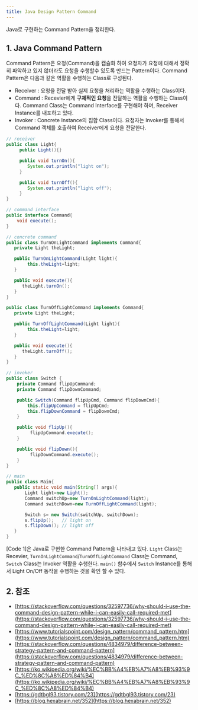 ```yaml
---
title: Java Design Pattern Command
---
```


Java로 구현하는 Command Pattern을 정리한다.

## 1. Java Command Pattern

Command Pattern은 요청(Command)을 캡슐화 하여 요청자가 요청에 대해서 정확히 파악하고 있지 않더라도 요청을 수행할수 있도록 만드는 Pattern이다. Command Pattern은 다음과 같은 역활을 수행하는 Class로 구성된다.

* Receiver : 요청을 전달 받아 실제 요청을 처리하는 역활을 수행하는 Class이다.
* Command : Recevier에게 **구체적인 요청**을 전달하는 역활을 수행하는 Class이다. Command Class는 Command Interface를 구현해야 하며, Receiver Instance를 내포하고 있다.
* Invoker : Concrete Instance의 집합 Class이다. 요청자는 Invoker를 통해서 Command 객체를 호출하여 Receiver에게 요청을 전달한다.

```java {caption="[Code 1] Java Command Pattern", linenos=table}
// receiver
public class Light{
     public Light(){}

     public void turnOn(){
        System.out.println("light on");
     }

     public void turnOff(){
        System.out.println("light off");
     }
}

// command interface
public interface Command{
    void execute();
}

// concrete command
public class TurnOnLightCommand implements Command{
   private Light theLight;

   public TurnOnLightCommand(Light light){
        this.theLight=light;
   }

   public void execute(){
      theLight.turnOn();
   }
}

public class TurnOffLightCommand implements Command{
   private Light theLight;

   public TurnOffLightCommand(Light light){
        this.theLight=light;
   }

   public void execute(){
      theLight.turnOff();
   }
}

// invoker
public class Switch {
    private Command flipUpCommand;
    private Command flipDownCommand;

    public Switch(Command flipUpCmd, Command flipDownCmd){
        this.flipUpCommand = flipUpCmd;
        this.flipDownCommand = flipDownCmd;
    }

    public void flipUp(){
         flipUpCommand.execute();
    }

    public void flipDown(){
         flipDownCommand.execute();
    }
}

// main
public class Main{
   public static void main(String[] args){
       Light light=new Light();
       Command switchUp=new TurnOnLightCommand(light);
       Command switchDown=new TurnOffLightCommand(light);

       Switch s= new Switch(switchUp, switchDown);
       s.flipUp();   // light on
       s.flipDown(); // light off
   }
}
```

[Code 1]은 Java로 구현한 Command Pattern을 나타내고 있다. `Light` Class는 Recevier, `TurnOnLightCommand`/`TurnOffLightCommand` Class는 Command, `Switch` Class는 Invoker 역활을 수행한다. `main()` 함수에서 `Switch` Instance를 통해서 Light On/Off 동작을 수행하는 것을 확인 할 수 있다.

## 2. 참조

* [https://stackoverflow.com/questions/32597736/why-should-i-use-the-command-design-pattern-while-i-can-easily-call-required-met](https://stackoverflow.com/questions/32597736/why-should-i-use-the-command-design-pattern-while-i-can-easily-call-required-met)
* [https://www.tutorialspoint.com/design_pattern/command_pattern.htm](https://www.tutorialspoint.com/design_pattern/command_pattern.htm)
* [https://stackoverflow.com/questions/4834979/difference-between-strategy-pattern-and-command-pattern](https://stackoverflow.com/questions/4834979/difference-between-strategy-pattern-and-command-pattern)
* [https://ko.wikipedia.org/wiki/%EC%BB%A4%EB%A7%A8%EB%93%9C_%ED%8C%A8%ED%84%B4](https://ko.wikipedia.org/wiki/%EC%BB%A4%EB%A7%A8%EB%93%9C_%ED%8C%A8%ED%84%B4)
* [https://gdtbgl93.tistory.com/23](https://gdtbgl93.tistory.com/23)
* [https://blog.hexabrain.net/352](https://blog.hexabrain.net/352)
